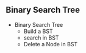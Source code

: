 ## Binary Search Tree

- Binary Search Tree
    - Build a BST
    - search in BST
    - Delete a Node in BST

